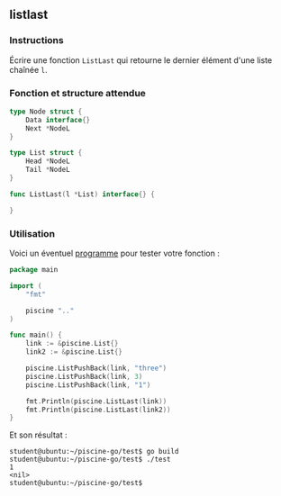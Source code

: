 ## listlast

### Instructions

Écrire une fonction `ListLast` qui retourne le dernier élément d'une liste chaînée `l`.

### Fonction et structure attendue

```go
type Node struct {
	Data interface{}
	Next *NodeL
}

type List struct {
	Head *NodeL
	Tail *NodeL
}

func ListLast(l *List) interface{} {

}
```

### Utilisation

Voici un éventuel [programme](TODO-LINK) pour tester votre fonction :

```go
package main

import (
	"fmt"

	piscine ".."
)

func main() {
	link := &piscine.List{}
	link2 := &piscine.List{}

	piscine.ListPushBack(link, "three")
	piscine.ListPushBack(link, 3)
	piscine.ListPushBack(link, "1")

	fmt.Println(piscine.ListLast(link))
	fmt.Println(piscine.ListLast(link2))
}
```

Et son résultat :

```console
student@ubuntu:~/piscine-go/test$ go build
student@ubuntu:~/piscine-go/test$ ./test
1
<nil>
student@ubuntu:~/piscine-go/test$
```
